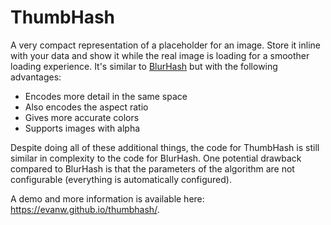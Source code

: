 # ThumbHash

 A very compact representation of a placeholder for an image. Store it inline with your data and show it while the real image is loading for a smoother loading experience. It's similar to [BlurHash](https://github.com/woltapp/blurhash) but with the following advantages:

* Encodes more detail in the same space
* Also encodes the aspect ratio
* Gives more accurate colors
* Supports images with alpha

Despite doing all of these additional things, the code for ThumbHash is still similar in complexity to the code for BlurHash. One potential drawback compared to BlurHash is that the parameters of the algorithm are not configurable (everything is automatically configured).

A demo and more information is available here: https://evanw.github.io/thumbhash/.
